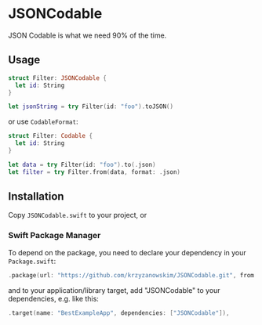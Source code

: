 # JSONCodable

JSON Codable is what we need 90% of the time.

## Usage

```swift
struct Filter: JSONCodable {
  let id: String
}

let jsonString = try Filter(id: "foo").toJSON()
```

or use `CodableFormat`:

```swift
struct Filter: Codable {
  let id: String
}

let data = try Filter(id: "foo").to(.json)
let filter = try Filter.from(data, format: .json)
```

## Installation

Copy `JSONCodable.swift` to your project, or

### Swift Package Manager

To depend on the package, you need to declare your dependency in your `Package.swift`:

```swift
.package(url: "https://github.com/krzyzanowskim/JSONCodable.git", from: "1.0.0"),
```

and to your application/library target, add "JSONCodable" to your dependencies, e.g. like this:

```swift
.target(name: "BestExampleApp", dependencies: ["JSONCodable"]),
```
